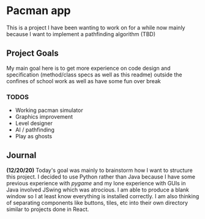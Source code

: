# Pacman app
This is a project I have been wanting to work on for a while now mainly because I want to implement a pathfinding algorithm (TBD) 

## Project Goals
My main goal here is to get more experience on code design and specification (method/class specs as well as this readme) outside the confines of school work as well as have some fun over break

### TODOS
* Working pacman simulator
* Graphics improvement 
* Level designer
* AI / pathfinding
* Play as ghosts

## Journal
__(12/20/20)__ Today's goal was mainly to brainstorm how I want to structure this project. I decided to use Python rather than Java because I have some previous experience with _pygame_ and my lone experience with GUIs in Java involved JSwing which was atrocious.
I am able to produce a blank window so I at least know everything is installed correctly. I am also thinking of separating components like buttons, tiles, etc into their own directory similar to projects done in React.

